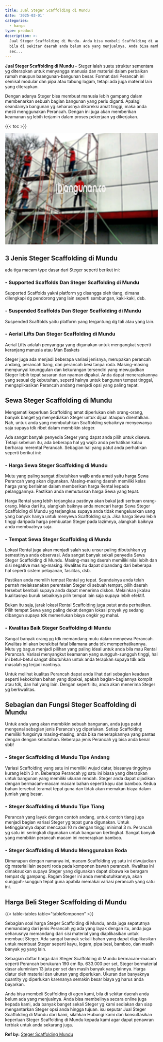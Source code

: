 ```yaml
---
title: Jual Steger Scaffolding di Mundu
date: '2025-03-01'
categories:
  - harga
type: product
description: >-
  Jual Steger Scaffolding di Mundu. Anda bisa membeli Scaffolding di agen kami,
  bila di sekitar daerah anda belum ada yang menjualnya. Anda bisa membelinya
  sec...
---
```


**Jual Steger Scaffolding di Mundu** – Steger ialah suatu struktur sementara yg diterapkan untuk menyangga manusia dan material dalam perbaikan rumah maupun baangunan-bangunan besar. Format dari Perancah ini semisal modular dan pipa atau tabung logam, tetapi ada juga material lain yang diterapkan.

Dengan adanya Steger bisa membuat manusia lebih gampang dalam membenarkan sebuah bagian bangunan yang perlu diganti. Apalagi seandainya bangunan yg seharusnya dikoreksi amat tinggi, maka anda mesti menggunakan Perancah. Dengan ini juga akan memberikan keamanan yg lebih terjamin dalam proses pekerjaan yg dikerjakan.

{{< toc >}}

![Jual Steger Scaffolding di Mundu](/images/sewa-scaffolding-steger-07.png)

## 3 Jenis Steger Scaffolding di Mundu

ada tiga macam type dasar dari Steger seperti berikut ini:

### \- Supported Scaffolds Dan Steger Scaffolding di Mundu

Supported Scaffolds yakni platform yg disangga oleh tiang, dimana dilengkapi dg pendorong yang lain seperti sambungan, kaki-kaki, dsb.

### \- Suspended Scaffolds Dan Steger Scaffolding di Mundu

Suspended Scaffolds yaitu platform yang tergantung dg tali atau yang lain.

### \- Aerial Lifts Dan Steger Scaffolding di Mundu

Aerial Lifts adalah penyangga yang digunakan untuk mengangkat seperti keranjang manusia atau Man Baskets

Steger juga ada menjadi beberapa variasi jenisnya, merupakan perancah andang, perancah tiang, dan perancah besi tanpa roda. Masing-masing mempunyai keunggulan dan kekurangan tersendiri yang mewujudkan Steger lebih tepat sasaran dan nyaman dipakai. Anda dapat menerapkannya yang sesuai dg kebutuhan, seperti halnya untuk bangunan tempat tinggal, mengaplikasikan Perancah andang menjadi opsi yang paling tepat.

## Sewa Steger Scaffolding di Mundu

Mengamati keperluan Scaffolding amat diperlukan oleh orang-orang, banyak banget yg menyediakan Steger untuk dijual ataupun direntalkan. Nah, untuk anda yang membutuhkan Scaffolding sebaiknya menyewanya saja supaya tdk ribet dalam membikin steger.

Ada sangat banyak penyedia Steger yang dapat anda pilih untuk disewa. Tetapi sebelum itu, ada beberapa hal yg wajib anda perhatikan kalau berharap merental Perancah. Sebagian hal yang patut anda perhatikan seperti berikut ini:

### \- Harga Sewa Steger Scaffolding di Mundu

Mutu yang paling sangat dibutuhkan wajib anda amati yaitu harga Sewa Perancah yang akan digunakan. Masing-masing daerah memiliki kelas harga yang berlainan dalam memberikan harga Rental kepada pelanggannya. Pastikan anda memutuskan harga Sewa yang tepat.

Harga Rental yang lebih terjangkau pastinya akan bakal jadi serbuan orang-orang. Maka dari itu, alangkah baiknya anda mencari harga Sewa Steger Scaffolding di Mundu yg terjangkau supaya anda tidak mengeluarkan uang yang banyak hanya untuk menyewa Scaffolding saja. Jika harga Sewa lebih tinggi daripada harga pembuatan Steger pada lazimnya, alangkah baiknya anda membuatnya saja.

### \- Tempat Sewa Steger Scaffolding di Mundu

Lokasi Rental juga akan menjadi salah satu unsur paling dibutuhkan yg semestinya anda observasi. Ada sangat banyak sekali penyedia Sewa Steger Scaffolding di Mundu. Masing-masing daerah memiliki nilai lebih dan sisi negative masing-masing. Kwalitas itu dapat dipandang dari beberapa hal seperti sistem pelayanan, fasilitas, dsb.

Pastikan anda memilih tempat Rental yg tepat. Seandainya anda telah pernah melaksanakan perentalan Steger di sebuah tempat, pilih daerah tersebut kembali supaya anda dapat menerima diskon. Melainkan jikalau kualitasnya buruk sebaiknya pilih tempat lain saja supaya lebih efektif.

Bukan itu saja, jarak lokasi Rental Scaffolding juga patut anda perhatikan. Pilih tempat Sewa yang paling dekat dengan lokasi proyek yg sedang dibangun supaya tdk memerlukan biaya ongkir yg mahal.

### \- Kwalitas Baik Steger Scaffolding di Mundu

Sangat banyak orang yg tdk memandang mutu dalam menyewa Perancah. Kwalitas ini akan berakibat fatal bilamana anda tdk memperhatikannya. Mutu yg bagus menjadi pilihan yang paling ideal untuk anda bila mau Rental Perancah. Variasi menyangkut keamanan yang sungguh-sungguh tinggi, hal ini betul-betul sangat dibutuhkan untuk anda terapkan supaya tdk ada masalah yg terjadi nantinya.

Untuk melihat kualitas Perancah dapat anda lihat dari sebagian keadaan seperti kekokohan bahan yang dipakai, apakah bagian-bagiannya komplit atau tdk, dan hal yang lain. Dengan seperti itu, anda akan menerima Steger yg berkwalitas.

## Sebagian dan Fungsi Steger Scaffolding di Mundu

Untuk anda yang akan membikin sebuah bangunan, anda juga patut mengenal sebagian jenis Perancah yg diperlukan. Setiap Scaffolding memiliki fungsinya masing-masing, anda bisa menerapkannya yang pantas dengan dengan kebutuhan. Beberapa jenis Perancah yg bisa anda kenal sbb!

### \- Steger Scaffolding di Mundu Tipe Andang

Variasi Scaffolding yang satu ini memiliki wujud datar, biasanya tingginya kurang lebih 3 m. Beberapa Perancah yg satu ini biasa yang diterapkan untuk bangunan yang memiliki ukuran rendah. Steger anda dapat dijadikan dengan bermacam-macam macam bahan seperti kayu dan bamboo. Kedua bahan tersebut teramat tepat guna dan tidak akan memakan biaya dalam jumlah yang besar.

### \- Steger Scaffolding di Mundu Tipe Tiang

Perancah yang layak dengan contoh andang, untuk contoh tiang juga menjadi bagian variasi Steger yg tepat guna digunakan. Untuk ketinggiannya dapat mencapai 10 m dengan tinggi minimal 3 m. Perancah yg satu ini seringkali digunakan untuk bangunan bertingkat. Sangat banyak yang membikin perancah macam ini menerapkan bamboo.

### \- Steger Scaffolding di Mundu Menggunakan Roda

Dimanapun dengan namanya ini, macam Scaffolding yg satu ini diwujudkan dg material lain seperti roda pada komponen bawah perancah. Kwalitas ini dimaksudkan supaya Steger yang digunakan dapat dibawa ke beragam tempat dg gampang. Ragam Steger ini anda membutuhkannya, akan sungguh-sungguh tepat guna apabila memakai variasi perancah yang satu ini.

## Harga Beli Steger Scaffolding di Mundu

{{< table-tables table="tableKomponen" >}}

Sebagian soal harga Steger Scaffolding di Mundu, anda juga sepatutnya memandang dari jenis Perancah yg ada yang layak dengan itu, anda juga seharusnya memandang dari sisi material yang diaplikasikan untuk membaut Steger. Ada sangat banyak sekali bahan yang dapat diaplikasikan untuk membuat Steger seperti kayu, logam, pipa besi, bamboo, dan masih banyak yg yang lain.

Sebagian daftar harga dari Steger Scaffolding di Mundu bermacam-macam seperti Perancah berukuran 190 cm Rp. 633.000 per set, Steger bermaterial dasar aluminium 13 juta per set dan masih banyak yang lainnya. Harga diatur oleh material dan ukuran yang diperlukan. Ukuran dan banyaknya quantity yg diperlukan karenanya semakin besar biaya yg harus anda bayarkan.

Anda bisa membeli Scaffolding di agen kami, bila di sekitar daerah anda belum ada yang menjualnya. Anda bisa membelinya secara online juga kepada kami, ada banyak banget sekali Steger yg kami sediakan dan siap mengantarkan Steger opsi anda hingga tujuan. isu seputar Jual Steger Scaffolding di Mundu dari kami, silahkan Hubungi kami dan konsultasikan keperluan Steger Scaffolding di Mundu kepada kami agar dapat penawran terbiak untuk anda sekarang juga.

**Ref by:** [Steger Scaffolding Mundu](https://id.wikipedia.org/wiki/Steger)
